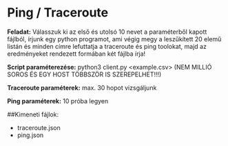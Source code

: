 # Ping / Traceroute

**Feladat:** Válasszuk ki az első és utolsó 10 nevet a paraméterből kapott fájlból, írjunk egy python programot, ami végig megy a leszűkített 20 elemű listán és minden címre lefuttatja a traceroute és ping toolokat, majd az eredményeket rendezett formában két fájlba írja!

**Script paraméterezése:** python3 client.py <example.csv> (NEM MILLIÓ SOROS ÉS EGY HOST TÖBBSZÖR IS SZEREPELHET!!!)

**Traceroute paraméterek:** max. 30 hopot vizsgáljunk

**Ping paraméterek:** 10 próba legyen

##Kimeneti fájlok:
- traceroute.json
- ping.json
